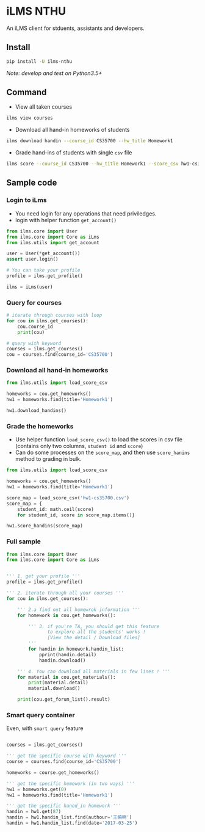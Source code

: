# iLMS NTHU

An iLMS client for stduents, assistants and developers.

## Install

```bash
pip install -U ilms-nthu
```

*Note: develop and test on Python3.5+*


## Command

- View all taken courses

```bash
ilms view courses
```

- Download all hand-in homeworks of students

```bash
ilms download handin --course_id CS35700 --hw_title Homework1
```

- Grade hand-ins of students with single `csv` file

```bash
ilms score --course_id CS35700 --hw_title Homework1 --score_csv hw1-cs3570.csv
```


## Sample code

### Login to iLms

- You need login for any operations that need priviledges.
- login with helper function `get_account()`

```python
from ilms.core import User
from ilms.core import Core as iLms
from ilms.utils import get_account

user = User(*get_account())
assert user.login()

# You can take your profile
profile = ilms.get_profile()

ilms = iLms(user)
```

### Query for courses

```python
# iterate through courses with loop
for cou in ilms.get_courses():
    cou.course_id
    print(cou)

# query with keyword
courses = ilms.get_courses()
cou = courses.find(course_id='CS35700')

```

### Download all hand-in homeworks

```python
from ilms.utils import load_score_csv

homeworks = cou.get_homeworks()
hw1 = homeworks.find(title='Homework1')

hw1.download_handins()
```

### Grade the homeworks

- Use helper function `load_score_csv()` to load the scores in csv file (contains only two columns, `student id` and `score`)
- Can do some processes on the `score_map`, and then use `score_hanins` method to grading in bulk.

```python
from ilms.utils import load_score_csv

homeworks = cou.get_homeworks()
hw1 = homeworks.find(title='Homework1')

score_map = load_score_csv('hw1-cs35700.csv')
score_map = {
    student_id: math.ceil(score)
    for student_id, score in score_map.items()}

hw1.score_handins(score_map)
```

### Full sample

```python
from ilms.core import User
from ilms.core import Core as iLms


''' 1. get your profile '''
profile = ilms.get_profile()

''' 2. iterate through all your courses '''
for cou in ilms.get_courses():

    ''' 2.a find out all homewrok information '''
    for homework in cou.get_homeworks():

        ''' 3. if you're TA, you should get this feature
               to explore all the students' works !
               [View the detail / Download files]
        '''
        for handin in homework.handin_list:
            pprint(handin.detail)
            handin.download()

    ''' 4. You can download all materials in few lines ! '''
    for material in cou.get_materials():
        print(material.detail)
        material.download()

    print(cou.get_forum_list().result)
```

### Smart query container

Even, with `smart query` feature

```python

courses = ilms.get_courses()

''' get the specific course with keyword '''
course = courses.find(course_id='CS35700')

homeworks = course.get_homeworks()

''' get the specific homework (in two ways) '''
hw1 = homeworks.get(0)
hw1 = homeworks.find(title='Homework1')

''' get the specific haned_in homework '''
handin = hw1.get(87)
handin = hw1.handin_list.find(authour='王曉明')
handin = hw1.handin_list.find(date='2017-03-25')

```
